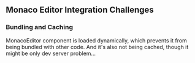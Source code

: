## Monaco Editor Integration Challenges

### Bundling and Caching

MonacoEditor component is loaded dynamically, which prevents it from being bundled with other code.
And it's also not being cached, though it might be only dev server problem...
